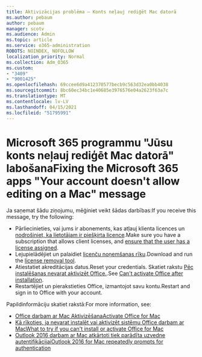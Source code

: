 ```yaml
---
title: Aktivizācijas problēma — Konts neļauj rediģēt Mac datorā
ms.author: pebaum
author: pebaum
manager: scotv
ms.audience: Admin
ms.topic: article
ms.service: o365-administration
ROBOTS: NOINDEX, NOFOLLOW
localization_priority: Normal
ms.collection: Adm_O365
ms.custom:
- "3409"
- "9001425"
ms.openlocfilehash: 69ccee6d9a412370577becb9c563d32ea0bb4038
ms.sourcegitcommit: 8bc60ec34bc1e40685e3976576e04a2623f63a7c
ms.translationtype: MT
ms.contentlocale: lv-LV
ms.lasthandoff: 04/15/2021
ms.locfileid: "51795991"
---
```

# <a name="fixing-the-microsoft-365-apps-your-account-doesnt-allow-editing-on-a-mac-message"></a><span data-ttu-id="b1ab7-102">Microsoft 365 programmu "Jūsu konts neļauj rediģēt Mac datorā" labošana</span><span class="sxs-lookup"><span data-stu-id="b1ab7-102">Fixing the Microsoft 365 apps "Your account doesn't allow editing on a Mac" message</span></span>

<span data-ttu-id="b1ab7-103">Ja saņemat šādu ziņojumu, mēģiniet veikt šādas darbības:</span><span class="sxs-lookup"><span data-stu-id="b1ab7-103">If you receive this message, try the following:</span></span>

- <span data-ttu-id="b1ab7-104">Pārliecinieties, vai jums ir abonements, kas atļauj klienta licences un [nodrošiniet, ka lietotājam ir piešķirta licence](https://docs.microsoft.com/microsoft-365/admin/add-users/add-users).</span><span class="sxs-lookup"><span data-stu-id="b1ab7-104">Make sure you have a subscription that allows client licenses, and [ensure that the user has a license assigned](https://docs.microsoft.com/microsoft-365/admin/add-users/add-users).</span></span> 
- <span data-ttu-id="b1ab7-105">Lejupielādējiet un palaidiet [licenču noņemšanas rīku](https://support.office.com/article/how-to-remove-office-license-files-on-a-mac-b032c0f6-a431-4dad-83a9-6b727c03b193).</span><span class="sxs-lookup"><span data-stu-id="b1ab7-105">Download and run the [license removal tool](https://support.office.com/article/how-to-remove-office-license-files-on-a-mac-b032c0f6-a431-4dad-83a9-6b727c03b193).</span></span>
- <span data-ttu-id="b1ab7-106">Atiestatiet akreditācijas datus.</span><span class="sxs-lookup"><span data-stu-id="b1ab7-106">Reset your credentials.</span></span> <span data-ttu-id="b1ab7-107">Skatiet rakstu [Pēc instalēšanas nevarat aktivizēt Office.](https://support.office.com/article/5efba2b4-b1e6-4e5f-bf3c-6ab945d03dea#bkmk_cantactivate).</span><span class="sxs-lookup"><span data-stu-id="b1ab7-107">See [Can't activate Office after installation](https://support.office.com/article/5efba2b4-b1e6-4e5f-bf3c-6ab945d03dea#bkmk_cantactivate).</span></span>
- <span data-ttu-id="b1ab7-108">Restartējiet un pierakstieties Office, izmantojot savu kontu.</span><span class="sxs-lookup"><span data-stu-id="b1ab7-108">Restart and sign in to Office with your account.</span></span>

<span data-ttu-id="b1ab7-109">Papildinformāciju skatiet rakstā:</span><span class="sxs-lookup"><span data-stu-id="b1ab7-109">For more information, see:</span></span>
- [<span data-ttu-id="b1ab7-110">Office darbam ar Mac Aktivizēšana</span><span class="sxs-lookup"><span data-stu-id="b1ab7-110">Activate Office for Mac</span></span>](https://support.office.com/article/activate-office-for-mac-7f6646b1-bb14-422a-9ad4-a53410fcefb2)
- [<span data-ttu-id="b1ab7-111">Kā rīkoties, ja nevarat instalēt vai aktivizēt sistēmu Office darbam ar Mac</span><span class="sxs-lookup"><span data-stu-id="b1ab7-111">What to try if you can't install or activate Office for Mac</span></span>](https://support.office.com/article/5efba2b4-b1e6-4e5f-bf3c-6ab945d03dea#picktab=activation)
- [<span data-ttu-id="b1ab7-112">Outlook 2016 darbam ar Mac atkārtoti tiek parādīta uzvedne autentifikācijai</span><span class="sxs-lookup"><span data-stu-id="b1ab7-112">Outlook 2016 for Mac repeatedly prompts for authentication</span></span>](https://docs.microsoft.com/outlook/troubleshoot/sign-in/repeated-prompts-authentication)